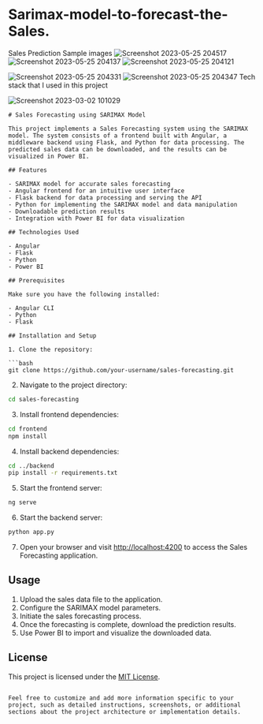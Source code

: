 # Sarimax-model-to-forecast-the-Sales.
Sales Prediction
Sample images
![Screenshot 2023-05-25 204517](https://github.com/PONDHURUSAIGANESH/Saimax-model-to-forecast-the-Sales./assets/78872384/f883ad60-ec86-4de4-8a25-3a626915ba20)
![Screenshot 2023-05-25 204137](https://github.com/PONDHURUSAIGANESH/Saimax-model-to-forecast-the-Sales./assets/78872384/0ee59547-198a-471f-a164-472cbda2078c)
![Screenshot 2023-05-25 204121](https://github.com/PONDHURUSAIGANESH/Saimax-model-to-forecast-the-Sales./assets/78872384/e21da25f-f6f9-414b-9c86-1075da00333e)

![Screenshot 2023-05-25 204331](https://github.com/PONDHURUSAIGANESH/Saimax-model-to-forecast-the-Sales./assets/78872384/a647750c-2f8c-4b23-b99c-f23f96b14700)
![Screenshot 2023-05-25 204347](https://github.com/PONDHURUSAIGANESH/Saimax-model-to-forecast-the-Sales./assets/78872384/1212a2ba-0857-4206-be3a-985b902833d7)
Tech stack that I used in this project

![Screenshot 2023-03-02 101029](https://github.com/PONDHURUSAIGANESH/Saimax-model-to-forecast-the-Sales./assets/78872384/5948d067-bcc0-4862-afca-124249b9811a)


```
# Sales Forecasting using SARIMAX Model

This project implements a Sales Forecasting system using the SARIMAX model. The system consists of a frontend built with Angular, a middleware backend using Flask, and Python for data processing. The predicted sales data can be downloaded, and the results can be visualized in Power BI.

## Features

- SARIMAX model for accurate sales forecasting
- Angular frontend for an intuitive user interface
- Flask backend for data processing and serving the API
- Python for implementing the SARIMAX model and data manipulation
- Downloadable prediction results
- Integration with Power BI for data visualization

## Technologies Used

- Angular
- Flask
- Python
- Power BI

## Prerequisites

Make sure you have the following installed:

- Angular CLI
- Python
- Flask

## Installation and Setup

1. Clone the repository:

```bash
git clone https://github.com/your-username/sales-forecasting.git
```

2. Navigate to the project directory:

```bash
cd sales-forecasting
```

3. Install frontend dependencies:

```bash
cd frontend
npm install
```

4. Install backend dependencies:

```bash
cd ../backend
pip install -r requirements.txt
```

5. Start the frontend server:

```bash
ng serve
```

6. Start the backend server:

```bash
python app.py
```

7. Open your browser and visit [http://localhost:4200](http://localhost:4200) to access the Sales Forecasting application.

## Usage

1. Upload the sales data file to the application.
2. Configure the SARIMAX model parameters.
3. Initiate the sales forecasting process.
4. Once the forecasting is complete, download the prediction results.
5. Use Power BI to import and visualize the downloaded data.


## License

This project is licensed under the [MIT License](LICENSE).

```

Feel free to customize and add more information specific to your project, such as detailed instructions, screenshots, or additional sections about the project architecture or implementation details.
